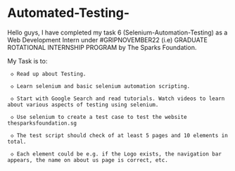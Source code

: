 # Automated-Testing-

Hello guys, I have completed my task 6 (Selenium-Automation-Testing) as a Web Development Intern under #GRIPNOVEMBER22 (i.e) GRADUATE ROTATIONAL INTERNSHIP PROGRAM by The Sparks Foundation.

My Task is to:

     ◇ Read up about Testing.

     ◇ Learn selenium and basic selenium automation scripting.

     ◇ Start with Google Search and read tutorials. Watch videos to learn about various aspects of testing using selenium.

     ◇ Use selenium to create a test case to test the website thesparksfoundation.sg

     ◇ The test script should check of at least 5 pages and 10 elements in total.

     ◇ Each element could be e.g. if the Logo exists, the navigation bar appears, the name on about us page is correct, etc.
